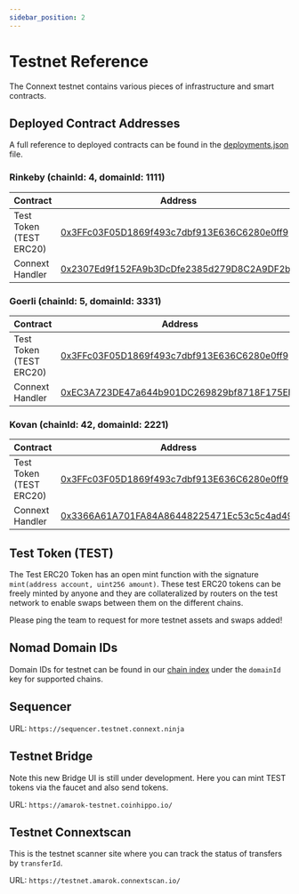 ```yaml
---
sidebar_position: 2 
---
```


# Testnet Reference

The Connext testnet contains various pieces of infrastructure and smart contracts.

## Deployed Contract Addresses

A full reference to deployed contracts can be found in the [deployments.json](https://github.com/connext/nxtp/blob/main/packages/deployments/contracts/deployments.json) file.

### Rinkeby (chainId: 4, domainId: 1111)

| Contract | Address |
| --- | --- |
| Test Token (TEST ERC20) | [0x3FFc03F05D1869f493c7dbf913E636C6280e0ff9](https://rinkeby.etherscan.io/address/0x3FFc03F05D1869f493c7dbf913E636C6280e0ff9) |
| Connext Handler | [0x2307Ed9f152FA9b3DcDfe2385d279D8C2A9DF2b0](https://louper.dev/diamond/0x2307Ed9f152FA9b3DcDfe2385d279D8C2A9DF2b0?network=rinkeby) |

### Goerli (chainId: 5, domainId: 3331)

| Contract | Address |
| --- | --- |
| Test Token (TEST ERC20) | [0x3FFc03F05D1869f493c7dbf913E636C6280e0ff9](https://goerli.etherscan.io/address/0x3FFc03F05D1869f493c7dbf913E636C6280e0ff9) |
| Connext Handler | [0xEC3A723DE47a644b901DC269829bf8718F175EBF](https://louper.dev/diamond/0xEC3A723DE47a644b901DC269829bf8718F175EBF?network=goerli) |

### Kovan (chainId: 42, domainId: 2221)

| Contract | Address |
| --- | --- |
| Test Token (TEST ERC20) | [0x3FFc03F05D1869f493c7dbf913E636C6280e0ff9](https://kovan.etherscan.io/address/0x3FFc03F05D1869f493c7dbf913E636C6280e0ff9) |
| Connext Handler | [0x3366A61A701FA84A86448225471Ec53c5c4ad49f](https://louper.dev/diamond/0x3366A61A701FA84A86448225471Ec53c5c4ad49f?network=kovan) |

## Test Token (TEST)

The Test ERC20 Token has an open mint function with the signature `mint(address account, uint256 amount)`. These test ERC20 tokens can be freely minted by anyone and they are collateralized by routers on the test network to enable swaps between them on the different chains.

Please ping the team to request for more testnet assets and swaps added!

## Nomad Domain IDs

Domain IDs for testnet can be found in our [chain index](https://github.com/connext/chaindata/blob/main/crossChain.json#) under the `domainId` key for supported chains.

## Sequencer

URL: `https://sequencer.testnet.connext.ninja`

## Testnet Bridge

Note this new Bridge UI is still under development. Here you can mint TEST tokens via the faucet and also send tokens. 

URL: `https://amarok-testnet.coinhippo.io/`

## Testnet Connextscan

This is the testnet scanner site where you can track the status of transfers by `transferId`. 

URL: `https://testnet.amarok.connextscan.io/`
